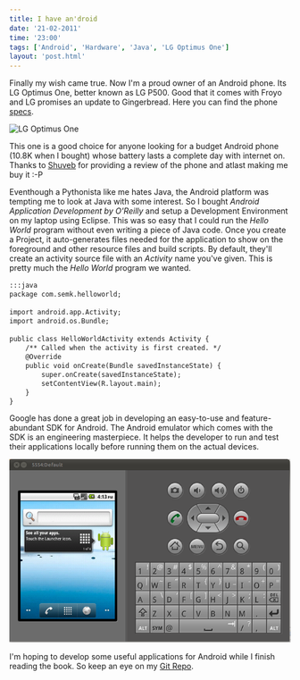 ```yaml
---
title: I have an'droid
date: '21-02-2011'
time: '23:00'
tags: ['Android', 'Hardware', 'Java', 'LG Optimus One']
layout: 'post.html'
---
```


Finally my wish came true. Now I'm a proud owner of an Android phone. Its LG Optimus One, better known as LG P500. Good that it comes with Froyo and LG promises an update to Gingerbread. Here you can find the phone [specs](http://www.gsmarena.com/lg_optimus_one_p500-3516.php).

![LG Optimus One](http://www.gadgetvenue.com/wp-content/uploads/2010/09/LG-optimus-one-300x300.jpg)

This one is a good choice for anyone looking for a budget Android phone (10.8K when I bought) whose battery lasts a complete day with internet on. Thanks to [Shuveb](http://binarykarma.org) for providing a review of the phone and atlast making me buy it :-P

Eventhough a Pythonista like me hates Java, the Android platform was tempting me to look at Java with some interest. So I bought *Android Application Development by O'Reilly* and setup a Development Environment on my laptop using Eclipse. This was so easy that I could run the *Hello World* program without even writing a piece of Java code. Once you create a Project, it auto-generates files needed for the application to show on the foreground and other resource files and build scripts. By default, they'll create an activity source file with an *Activity* name you've given. This is pretty much the *Hello World* program we wanted.

	:::java
	package com.semk.helloworld;

	import android.app.Activity;
	import android.os.Bundle;

	public class HelloWorldActivity extends Activity {
	    /** Called when the activity is first created. */
	    @Override
	    public void onCreate(Bundle savedInstanceState) {
	        super.onCreate(savedInstanceState);
	        setContentView(R.layout.main);
	    }
	}

Google has done a great job in developing an easy-to-use and feature-abundant SDK for Android. The Android emulator which comes with the SDK is an engineering masterpiece. It helps the developer to run and test their applications locally before running them on the actual devices.

![Android Emulator](/images/posts/2011-02-21-i-have-an-droid/emulator.png)

I'm hoping to develop some useful applications for Android while I finish reading the book. So keep an eye on my [Git Repo](http://github.com/semk).
